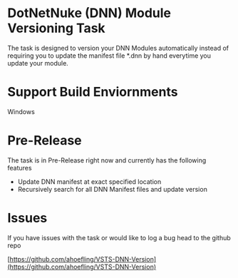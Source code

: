 # DotNetNuke (DNN) Module Versioning Task #
The task is designed to version your DNN Modules automatically instead of requiring you to update the manifest file *.dnn by hand everytime you update your module.

# Support Build Enviornments #
Windows

# Pre-Release #
The task is in Pre-Release right now and currently has the following features

* Update DNN manifest at exact specified location
* Recursively search for all DNN Manifest files and update version

# Issues #
If you have issues with the task or would like to log a bug head to the github repo 

[https://github.com/ahoefling/VSTS-DNN-Version](https://github.com/ahoefling/VSTS-DNN-Version)